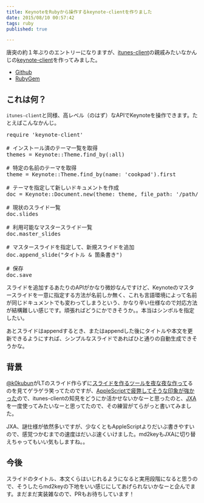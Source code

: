 ```yaml
---
title: KeynoteをRubyから操作するkeynote-clientを作りました
date: 2015/08/10 00:57:42
tags: ruby
published: true

---
```


唐突の約１年ぶりのエントリーになりますが、[itunes-client](https://github.com/katsuma/itunes-client)の親戚みたいなかんじの[keynote-client](https://github.com/katsuma/keynote-client)を作ってみました。

- [Github](https://github.com/katsuma/keynote-client)
- [RubyGem](https://rubygems.org/gems/keynote-client)

## これは何？

`itunes-client`と同様、高レベル（のはず）なAPIでKeynoteを操作できます。たとえばこんなかんじ。

<pre>
require 'keynote-client'

# インストール済のテーマ一覧を取得
themes = Keynote::Theme.find_by(:all)

# 特定の名前のテーマを取得
theme = Keynote::Theme.find_by(name: 'cookpad').first

# テーマを指定して新しいドキュメントを作成
doc = Keynote::Document.new(theme: theme, file_path: '/path/to/slide_name.key')

# 現状のスライド一覧
doc.slides

# 利用可能なマスタースライド一覧
doc.master_slides

# マスタースライドを指定して、新規スライドを追加
doc.append_slide("タイトル & 箇条書き")

# 保存
doc.save
</pre>

スライドを追加するあたりのAPIがかなり微妙なんですけど、Keynoteのマスタースライドを一意に指定する方法が名前しか無く、これも言語環境によって名前が同じドキュメントでも変わってしまうという、かなり辛い仕様なので対応方法が結構難しい感じです。頑張ればどうにかできそうか。。本当はシンボルを指定したい。

あとスライドはappendするとき、またはappendした後にタイトルや本文を更新できるようにすれば、シンプルなスライドであればひと通りの自動生成できそうかな。

## 背景
[@k0kubun](https://github.com/k0kubun)がLTのスライド作らずに[スライドを作るツールを夜な夜な作って](http://k0kubun.hatenablog.com/entry/2015/08/08/192309)るのを見てゲラゲラ笑ってたのですが、[AppleScriptで疲弊してそうな印象が強かった](https://github.com/k0kubun/md2key/tree/master/scripts)ので、itunes-clientの知見をどうにか活かせないかなーと思ったのと、[JXA](https://developer.apple.com/library/mac/releasenotes/InterapplicationCommunication/RN-JavaScriptForAutomation/#//apple_ref/doc/uid/TP40014508-CH109-SW12)を一度使ってみたいなーと思ってたので、その練習がてらがっと書いてみました。

JXA、謎仕様が依然多いですが、少なくともAppleScriptよりだいぶ書きやすいので、感覚つかむまでの速度はだいぶ速くいけました。md2keyもJXAに切り替えちゃってもいい気もしますね。。

## 今後
スライドのタイトル、本文くらはいじれるようになると実用段階になると思うので、そうしたらmd2keyの下地をいい感じにしてあげられないかなーと企んでます。まだまだ実装雑なので、PRもお待ちしています！



